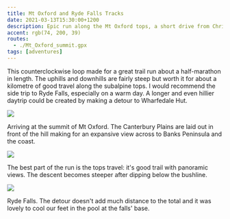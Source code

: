 ```yaml
---
title: Mt Oxford and Ryde Falls Tracks
date: 2021-03-13T15:30:00+1200
description: Epic run along the Mt Oxford tops, a short drive from Christchurch
accent: rgb(74, 200, 39)
routes:
  - ./Mt_Oxford_summit.gpx
tags: [adventures]
---
```


This counterclockwise loop made for a great trail run about a half-marathon in length. The uphills and downhills are fairly steep but worth it for about a kilometre of good travel along the subalpine tops. I would recommend the side trip to Ryde Falls, especially on a warm day. A longer and even hillier daytrip could be created by making a detour to Wharfedale Hut.

![][top]

<figcaption>Arriving at the summit of Mt Oxford. The Canterbury Plains are laid out in front of the hill making for an expansive view across to Banks Peninsula and the coast.</figcaption>

![][running]

<figcaption>The best part of the run is the tops travel: it's good trail with panoramic views. The descent becomes steeper after dipping below the bushline.</figcaption>

![][falls]

<figcaption>Ryde Falls. The detour doesn't add much distance to the total and it was lovely to cool our feet in the pool at the falls' base.</figcaption>

[top]: ./PXL_20210313_002054778.jpg
[running]: ./PXL_20210313_011706689.jpg
[falls]: ./PXL_20210313_022211835.jpg
